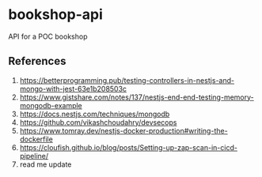 # bookshop-api

API for a POC bookshop

## References

1. https://betterprogramming.pub/testing-controllers-in-nestjs-and-mongo-with-jest-63e1b208503c
2. https://www.gistshare.com/notes/137/nestjs-end-end-testing-memory-mongodb-example
3. https://docs.nestjs.com/techniques/mongodb
4. https://github.com/vikashchoudahry/devsecops
5. https://www.tomray.dev/nestjs-docker-production#writing-the-dockerfile
6. https://cloufish.github.io/blog/posts/Setting-up-zap-scan-in-cicd-pipeline/
7. read me update
